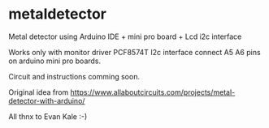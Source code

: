 # metaldetector
Metal detector using Arduino IDE + mini pro board + Lcd i2c interface  

Works only with monitor driver PCF8574T I2c interface connect A5 A6 pins on arduino mini pro boards.

Circuit and instructions comming soon.

Original idea from https://www.allaboutcircuits.com/projects/metal-detector-with-arduino/

All thnx to Evan Kale :-)
